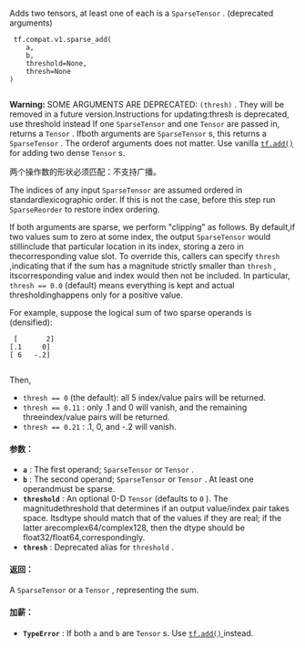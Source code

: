 Adds two tensors, at least one of each is a  `SparseTensor` . (deprecated arguments)

```
 tf.compat.v1.sparse_add(
    a,
    b,
    threshold=None,
    thresh=None
)
 
```


**Warning:**  SOME ARGUMENTS ARE DEPRECATED:  `(thresh)` . They will be removed in a future version.Instructions for updating:thresh is deprecated, use threshold instead
If one  `SparseTensor`  and one  `Tensor`  are passed in, returns a  `Tensor` .  Ifboth arguments are  `SparseTensor` s, this returns a  `SparseTensor` .  The orderof arguments does not matter.  Use vanilla [ `tf.add()` ](https://tensorflow.google.cn/api_docs/python/tf/math/add) for adding two dense `Tensor` s.

两个操作数的形状必须匹配：不支持广播。

The indices of any input  `SparseTensor`  are assumed ordered in standardlexicographic order.  If this is not the case, before this step run `SparseReorder`  to restore index ordering.

If both arguments are sparse, we perform "clipping" as follows.  By default,if two values sum to zero at some index, the output  `SparseTensor`  would stillinclude that particular location in its index, storing a zero in thecorresponding value slot.  To override this, callers can specify  `thresh` ,indicating that if the sum has a magnitude strictly smaller than  `thresh` , itscorresponding value and index would then not be included.  In particular, `thresh == 0.0`  (default) means everything is kept and actual thresholdinghappens only for a positive value.

For example, suppose the logical sum of two sparse operands is (densified):

```
 [       2]
[.1     0]
[ 6   -.2]
 
```

Then,

-  `thresh == 0`  (the default): all 5 index/value pairs will be returned.
-  `thresh == 0.11` : only .1 and 0 will vanish, and the remaining threeindex/value pairs will be returned.
-  `thresh == 0.21` : .1, 0, and -.2 will vanish.


#### 参数：
- **`a`** : The first operand;  `SparseTensor`  or  `Tensor` .
- **`b`** : The second operand;  `SparseTensor`  or  `Tensor` . At least one operandmust be sparse.
- **`threshold`** : An optional 0-D  `Tensor`  (defaults to  `0` ). The magnitudethreshold that determines if an output value/index pair takes space. Itsdtype should match that of the values if they are real; if the latter arecomplex64/complex128, then the dtype should be float32/float64,correspondingly.
- **`thresh`** : Deprecated alias for  `threshold` .


#### 返回：
A  `SparseTensor`  or a  `Tensor` , representing the sum.

#### 加薪：
- **`TypeError`** : If both  `a`  and  `b`  are  `Tensor` s.  Use [ `tf.add()` ](https://tensorflow.google.cn/api_docs/python/tf/math/add) instead.
